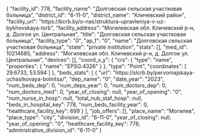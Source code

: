 {
    "facility_id": 778,
    "facility_name": "Долговская сельская участковая больница",
    "district_id": "6-11-0",
    "district_name": "Кличевский район",
    "facility_url": "https:\/\/bcrb.by\/o-nas\/struktura-upravleniya-v-uz-bykhovskaya-tsrb",
    "facility_address": "Могилевская обл. Кличевский р-н, д. Долгое ул. Центральная",
    "title": "Долговская сельская участковая больница",
    "facility_type": "0",
    "ap_1": "0",
    "name": "Долговская сельская участковая больница",
    "state": "private institution",
    "stats": [],
    "med_id": 10214685,
    "address": "Могилевская обл. Кличевский р-н, д. Долгое ул. Центральная",
    "devices": [],
    "coord_x_y": {
        "crs": {
            "type": "name",
            "properties": {
                "name": "EPSG:4326"
            }
        },
        "type": "Point",
        "coordinates": [
            29.6733,
            53.594
        ]
    },
    "beds_stats": [
        {
            "url": "https:\/\/slcrb.by\/pervomajskaya-uchastkovaya-bolnitsa\/",
            "dep_name": "0",
            "date_year": "2023",
            "num_beds_dep": 0,
            "num_deps_year": 0,
            "num_doctors_dep": 0,
            "num_doctors_med": 0,
            "year_of_closing": null,
            "year_of_opening": "0",
            "num_nurse_in_hosp": null,
            "total_nub_staf_hosp": null,
            "beds_in_hospital_key": 778,
            "num_beds_facility_year": 0,
            "healthcare_facility_key": 699
        }
    ],
    "job_offers": [],
    "place_name": "Могилев",
    "place_type": "city",
    "division_id": "6-11-0",
    "year_of_closing": null,
    "year_of_opening": "0",
    "healthcare_facility_key": 778,
    "administrative_division_id": "6-11-0"
}